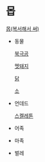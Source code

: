 # 몹

[몹(복서해서 써)](몹/몹.md)

- 동물
    
    [북극곰](몹/북극곰.md)
    
    [멧돼지 ](몹/멧돼지.md)
    
    [닭](몹/닭.md)
    
    [소](몹/소.md)
    
- 언데드
    
    [스켈레톤](몹/스켈레톤.md)
    
- 어족
- 마족
- 벌레